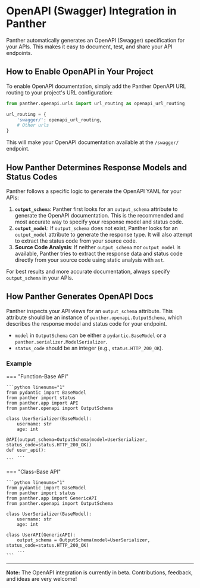 # OpenAPI (Swagger) Integration in Panther

Panther automatically generates an OpenAPI (Swagger) specification for your APIs. This makes it easy to document, test, and share your API endpoints.

## How to Enable OpenAPI in Your Project

To enable OpenAPI documentation, simply add the Panther OpenAPI URL routing to your project's URL configuration:

```python title="core/urls.py" linenums="1"
from panther.openapi.urls import url_routing as openapi_url_routing

url_routing = {
    'swagger/': openapi_url_routing,
    # Other urls
}
```

This will make your OpenAPI documentation available at the `/swagger/` endpoint.

## How Panther Determines Response Models and Status Codes

Panther follows a specific logic to generate the OpenAPI YAML for your APIs:

1. **`output_schema`**: Panther first looks for an `output_schema` attribute to generate the OpenAPI documentation. This is the recommended and most accurate way to specify your response model and status code.
2. **`output_model`**: If `output_schema` does not exist, Panther looks for an `output_model` attribute to generate the response type. It will also attempt to extract the status code from your source code.
3. **Source Code Analysis**: If neither `output_schema` nor `output_model` is available, Panther tries to extract the response data and status code directly from your source code using static analysis with `ast`.

For best results and more accurate documentation, always specify `output_schema` in your APIs.

## How Panther Generates OpenAPI Docs

Panther inspects your API views for an `output_schema` attribute. This attribute should be an instance of `panther.openapi.OutputSchema`, which describes the response model and status code for your endpoint.

- `model` in `OutputSchema` can be either a `pydantic.BaseModel` or a `panther.serializer.ModelSerializer`.
- `status_code` should be an integer (e.g., `status.HTTP_200_OK`).

### Example

=== "Function-Base API"

    ```python linenums="1"
    from pydantic import BaseModel
    from panther import status
    from panther.app import API
    from panther.openapi import OutputSchema
    
    class UserSerializer(BaseModel):
        username: str
        age: int
    
    @API(output_schema=OutputSchema(model=UserSerializer, status_code=status.HTTP_200_OK))
    def user_api():
        ...
    ```

=== "Class-Base API"

    ```python linenums="1"
    from pydantic import BaseModel
    from panther import status
    from panther.app import GenericAPI
    from panther.openapi import OutputSchema
    
    class UserSerializer(BaseModel):
        username: str
        age: int
    
    class UserAPI(GenericAPI):
        output_schema = OutputSchema(model=UserSerializer, status_code=status.HTTP_200_OK)
        ...
    ```

---

**Note:** The OpenAPI integration is currently in beta. Contributions, feedback, and ideas are very welcome!